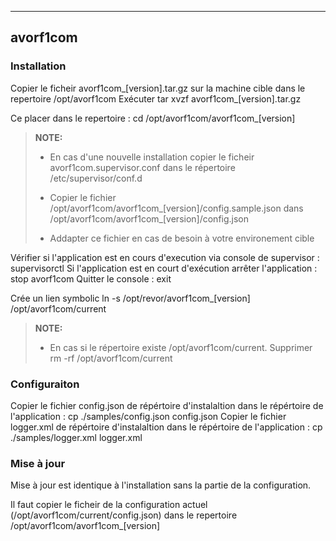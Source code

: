 ----------
avorf1com 
----------

 
### Installation 
Copier le ficheir avorf1com_[version].tar.gz sur la machine cible dans le repertoire /opt/avorf1com
Exécuter tar xvzf avorf1com_[version].tar.gz

Ce placer dans le repertoire : cd /opt/avorf1com/avorf1com_[version]

> **NOTE:**
>
> - En cas d'une nouvelle installation copier le ficheir avorf1com.supervisor.conf dans le répertoire /etc/supervisor/conf.d
>
> - Copier le fichier /opt/avorf1com/avorf1com_[version]/config.sample.json dans /opt/avorf1com/avorf1com_[version]/config.json
> - Addapter ce fichier en cas de besoin à votre environement cible


Vérifier si l'application est en cours d'execution via console de supervisor : supervisorctl
Si l'application est en court d'exécution arrêter l'application : stop avorf1com
Quitter le console : exit

Crée un lien symbolic ln -s /opt/revor/avorf1com_[version] /opt/avorf1com/current 
> **NOTE:**
>
> - En cas si le répertoire existe /opt/avorf1com/current. Supprimer rm -rf /opt/avorf1com/current

### Configuraiton
Copier le fichier config.json de répértoire d'instalaltion dans le répértoire de l'application : cp ./samples/config.json config.json
Copier le fichier logger.xml de répértoire d'instalaltion dans le répértoire de l'application : cp ./samples/logger.xml logger.xml


### Mise à jour 
Mise à jour est identique à l'installation sans la partie de la configuration.

Il faut copier le ficheir de la configuration actuel (/opt/avorf1com/current/config.json) dans le repertoire /opt/avorf1com/avorf1com_[version] 





